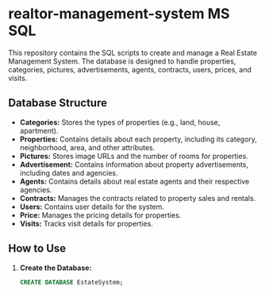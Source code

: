 # realtor-management-system  MS SQL 

This repository contains the SQL scripts to create and manage a Real Estate Management System. The database is designed to handle properties, categories, pictures, advertisements, agents, contracts, users, prices, and visits.

## Database Structure

- **Categories:** Stores the types of properties (e.g., land, house, apartment).
- **Properties:** Contains details about each property, including its category, neighborhood, area, and other attributes.
- **Pictures:** Stores image URLs and the number of rooms for properties.
- **Advertisement:** Contains information about property advertisements, including dates and agencies.
- **Agents:** Contains details about real estate agents and their respective agencies.
- **Contracts:** Manages the contracts related to property sales and rentals.
- **Users:** Contains user details for the system.
- **Price:** Manages the pricing details for properties.
- **Visits:** Tracks visit details for properties.

## How to Use

1. **Create the Database:**
   ```sql
   CREATE DATABASE EstateSystem;
